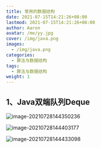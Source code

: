 ```yaml
---
title: 常用的数据结构
date: 2021-07-15T14:21:26+08:00
lastmod: 2021-07-15T14:21:26+08:00
author: Aaron
avatar: /me/yy.jpg
cover: /img/java.png
images:
  - /img/java.png
categories:
  - 算法与数据结构
tags:
  - 算法与数据结构
weight: 1
---
```


## 1、Java双端队列Deque

![image-20210728144350236](https://gitee.com/aaronlynn/picture/raw/master/img/image-20210728144350236.png)

![image-20210728144403177](https://gitee.com/aaronlynn/picture/raw/master/img/image-20210728144403177.png)

![image-20210728144433098](https://gitee.com/aaronlynn/picture/raw/master/img/image-20210728144433098.png)

